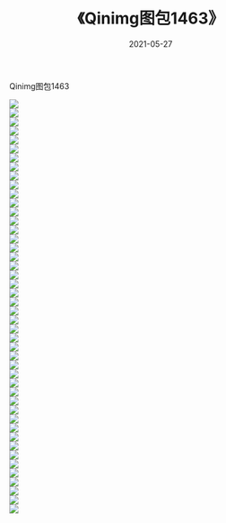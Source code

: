 ﻿---
layout: post
title:  《Qinimg图包1463》
date:   2021-05-27
img: http://imgx.orgx.ga/Qinimg图包/Qinimg图包1463/000.jpg
categories: [美女, 清纯, 唯美]
---

Qinimg图包1463

 ![](http://imgx.orgx.ga/Qinimg图包/Qinimg图包1463/001.jpg) <br>![](http://imgx.orgx.ga/Qinimg图包/Qinimg图包1463/002.jpg) <br>![](http://imgx.orgx.ga/Qinimg图包/Qinimg图包1463/003.jpg) <br>![](http://imgx.orgx.ga/Qinimg图包/Qinimg图包1463/004.jpg) <br>![](http://imgx.orgx.ga/Qinimg图包/Qinimg图包1463/005.jpg) <br>![](http://imgx.orgx.ga/Qinimg图包/Qinimg图包1463/006.jpg) <br>![](http://imgx.orgx.ga/Qinimg图包/Qinimg图包1463/007.jpg) <br>![](http://imgx.orgx.ga/Qinimg图包/Qinimg图包1463/008.jpg) <br>![](http://imgx.orgx.ga/Qinimg图包/Qinimg图包1463/009.jpg) <br>![](http://imgx.orgx.ga/Qinimg图包/Qinimg图包1463/010.jpg) <br>![](http://imgx.orgx.ga/Qinimg图包/Qinimg图包1463/011.jpg) <br>![](http://imgx.orgx.ga/Qinimg图包/Qinimg图包1463/012.jpg) <br>![](http://imgx.orgx.ga/Qinimg图包/Qinimg图包1463/013.jpg) <br>![](http://imgx.orgx.ga/Qinimg图包/Qinimg图包1463/014.jpg) <br>![](http://imgx.orgx.ga/Qinimg图包/Qinimg图包1463/015.jpg) <br>![](http://imgx.orgx.ga/Qinimg图包/Qinimg图包1463/016.jpg) <br>![](http://imgx.orgx.ga/Qinimg图包/Qinimg图包1463/017.jpg) <br>![](http://imgx.orgx.ga/Qinimg图包/Qinimg图包1463/018.jpg) <br>![](http://imgx.orgx.ga/Qinimg图包/Qinimg图包1463/019.jpg) <br>![](http://imgx.orgx.ga/Qinimg图包/Qinimg图包1463/020.jpg) <br>![](http://imgx.orgx.ga/Qinimg图包/Qinimg图包1463/021.jpg) <br>![](http://imgx.orgx.ga/Qinimg图包/Qinimg图包1463/022.jpg) <br>![](http://imgx.orgx.ga/Qinimg图包/Qinimg图包1463/023.jpg) <br>![](http://imgx.orgx.ga/Qinimg图包/Qinimg图包1463/024.jpg) <br>![](http://imgx.orgx.ga/Qinimg图包/Qinimg图包1463/025.jpg) <br>![](http://imgx.orgx.ga/Qinimg图包/Qinimg图包1463/026.jpg) <br>![](http://imgx.orgx.ga/Qinimg图包/Qinimg图包1463/027.jpg) <br>![](http://imgx.orgx.ga/Qinimg图包/Qinimg图包1463/028.jpg) <br>![](http://imgx.orgx.ga/Qinimg图包/Qinimg图包1463/029.jpg) <br>![](http://imgx.orgx.ga/Qinimg图包/Qinimg图包1463/030.jpg) <br>![](http://imgx.orgx.ga/Qinimg图包/Qinimg图包1463/031.jpg) <br>![](http://imgx.orgx.ga/Qinimg图包/Qinimg图包1463/032.jpg) <br>![](http://imgx.orgx.ga/Qinimg图包/Qinimg图包1463/033.jpg) <br>![](http://imgx.orgx.ga/Qinimg图包/Qinimg图包1463/034.jpg) <br>![](http://imgx.orgx.ga/Qinimg图包/Qinimg图包1463/035.jpg) <br>![](http://imgx.orgx.ga/Qinimg图包/Qinimg图包1463/036.jpg) <br>![](http://imgx.orgx.ga/Qinimg图包/Qinimg图包1463/037.jpg) <br>![](http://imgx.orgx.ga/Qinimg图包/Qinimg图包1463/038.jpg) <br>![](http://imgx.orgx.ga/Qinimg图包/Qinimg图包1463/039.jpg) <br>![](http://imgx.orgx.ga/Qinimg图包/Qinimg图包1463/040.jpg) <br>![](http://imgx.orgx.ga/Qinimg图包/Qinimg图包1463/041.jpg) <br>![](http://imgx.orgx.ga/Qinimg图包/Qinimg图包1463/042.jpg) <br>![](http://imgx.orgx.ga/Qinimg图包/Qinimg图包1463/043.jpg) <br>![](http://imgx.orgx.ga/Qinimg图包/Qinimg图包1463/044.jpg) <br>![](http://imgx.orgx.ga/Qinimg图包/Qinimg图包1463/045.jpg) <br>![](http://imgx.orgx.ga/Qinimg图包/Qinimg图包1463/046.jpg) <br>
